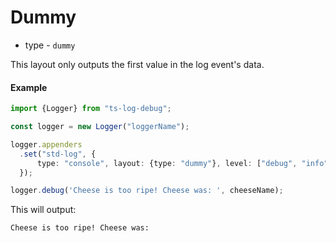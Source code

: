 # Dummy

* type - `dummy`

This layout only outputs the first value in the log event's data.

#### Example

```typescript
import {Logger} from "ts-log-debug";

const logger = new Logger("loggerName");

logger.appenders
  .set("std-log", {
      type: "console", layout: {type: "dummy"}, level: ["debug", "info", "trace"]
  });

logger.debug('Cheese is too ripe! Cheese was: ', cheeseName);
```

This will output:

```bash
Cheese is too ripe! Cheese was:
```